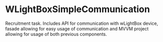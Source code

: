# WLightBoxSimpleCommunication
Recruitment task. Includes API for communication with wLightBox device, fasade allowing for easy usage of communication and MVVM project allowing for usage of both previous components.
